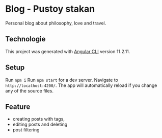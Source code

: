 # Blog - Pustoy stakan
Personal blog about philosophy, love and travel.

## Technologie
This project was generated with [Angular CLI](https://github.com/angular/angular-cli) version 11.2.11.

## Setup
Run `npm i`
Run `npm start` for a dev server. 
Navigate to `http://localhost:4200/`. The app will automatically reload if you change any of the source files.

## Feature 
+ creating posts with tags,
+ editing posts and deleting
+ post filtering



